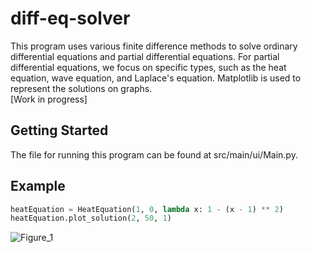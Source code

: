 # diff-eq-solver

This program uses various finite difference methods to solve ordinary differential equations and partial differential 
equations. For partial differential equations, we focus on specific types, such as the heat equation, wave equation, 
and Laplace's equation. Matplotlib is used to represent the solutions on graphs. <br>
[Work in progress]

## Getting Started

The file for running this program can be found at src/main/ui/Main.py. 

## Example
```python
heatEquation = HeatEquation(1, 0, lambda x: 1 - (x - 1) ** 2)
heatEquation.plot_solution(2, 50, 1)
```
![Figure_1](https://user-images.githubusercontent.com/46363213/70382868-26dabb80-1918-11ea-91ef-ea636704b5ac.png)

